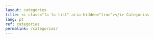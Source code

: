 ```yaml
---
layout: categories
title: <i class="fa fa-list" aria-hidden="true"></i> Categorias
lang: pt
ref: categories
permalink: /categorias/
---
```

